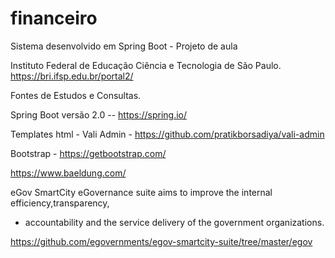 # financeiro

Sistema desenvolvido em Spring Boot - Projeto de aula

Instituto Federal de Educação Ciência e Tecnologia de São Paulo. https://bri.ifsp.edu.br/portal2/

Fontes de Estudos e Consultas. 

Spring Boot versão 2.0  -- https://spring.io/

Templates html - Vali Admin - https://github.com/pratikborsadiya/vali-admin

Bootstrap - https://getbootstrap.com/

https://www.baeldung.com/

eGov  SmartCity eGovernance suite aims to improve the internal efficiency,transparency,
 *    accountability and the service delivery of the government  organizations.
 
https://github.com/egovernments/egov-smartcity-suite/tree/master/egov



